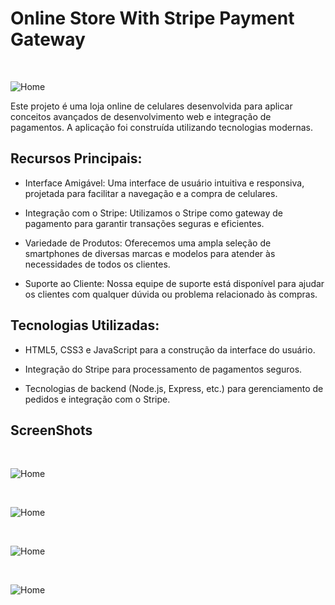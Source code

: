 <div>

# Online Store With Stripe Payment Gateway

<br />

![Home](./screenshots/1.png)

</div>
Este projeto é uma loja online de celulares desenvolvida para aplicar conceitos avançados de desenvolvimento web e integração de pagamentos. A aplicação foi construída utilizando tecnologias modernas.

## Recursos Principais:

- Interface Amigável: Uma interface de usuário intuitiva e responsiva, projetada para facilitar a navegação e a compra de celulares.

- Integração com o Stripe: Utilizamos o Stripe como gateway de pagamento para garantir transações seguras e eficientes.

- Variedade de Produtos: Oferecemos uma ampla seleção de smartphones de diversas marcas e modelos para atender às necessidades de todos os clientes.

- Suporte ao Cliente: Nossa equipe de suporte está disponível para ajudar os clientes com qualquer dúvida ou problema relacionado às compras.

## Tecnologias Utilizadas:

- HTML5, CSS3 e JavaScript para a construção da interface do usuário.

- Integração do Stripe para processamento de pagamentos seguros.

- Tecnologias de backend (Node.js, Express, etc.) para gerenciamento de pedidos e integração com o Stripe.

## ScreenShots

<br />

![Home](./screenshots/1.png)

<br />

![Home](./screenshots/2.png)

<br />

![Home](./screenshots/3.png)

<br />

![Home](./screenshots/4.png)
